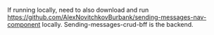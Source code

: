 If running locally, need to also download and run https://github.com/AlexNovitchkovBurbank/sending-messages-nav-component locally. Sending-messages-crud-bff is the backend.
